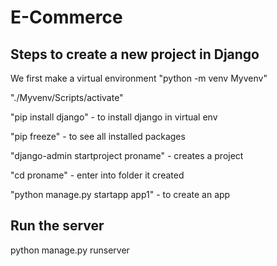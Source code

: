 # E-Commerce
## Steps to create a new project in Django

We first make a virtual environment
"python -m venv Myvenv"

"./Myvenv/Scripts/activate"

"pip install django" - to install django in virtual env

"pip freeze" - to see all installed packages

"django-admin startproject proname" - creates a project

"cd proname" - enter into folder it created

"python manage.py startapp app1" - to create an app

## Run the server
python manage.py runserver
